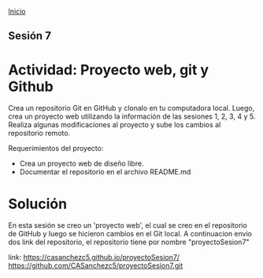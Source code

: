 <!-- No borrar o modificar -->
[Inicio](./index.md)

## Sesión 7 


<!-- Su documentación aquí -->
# Actividad: Proyecto web, git y Github
Crea un repositorio Git en GitHub y clonalo en tu computadora local. Luego, crea un proyecto web utilizando la información de las sesiones 1, 2, 3, 4 y 5. Realiza algunas modificaciones al proyecto y sube los cambios al repositorio remoto.

Requerimientos del proyecto:

- Crea un proyecto web de diseño libre.
- Documentar el repositorio en el archivo README.md


# Solución

En esta sesión se creo un 'proyecto web', el cual se creo en el repositorio de GitHub y luego se hicieron cambios en el Git local. A continuacion envio dos link del repositorio,  el repositorio tiene por nombre "proyectoSesion7"

link:
 https://casanchezc5.github.io/proyectoSesion7/
 https://github.com/CASanchezc5/proyectoSesion7.git





